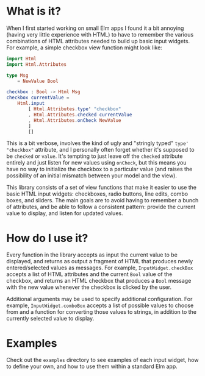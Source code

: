 # What is it?

When I first started working on small Elm apps I found it a bit annoying (having
very little experience with HTML) to have to remember the various combinations
of HTML attributes needed to build up basic input widgets. For example, a simple
checkbox view function might look like:

```elm
import Html
import Html.Attributes

type Msg
    = NewValue Bool

checkbox : Bool -> Html Msg
checkbox currentValue =
    Html.input
        [ Html.Attributes.type' "checkbox"
        , Html.Attributes.checked currentValue
        , Html.Attributes.onCheck NewValue
        ]
        []
```

This is a bit verbose, involves the kind of ugly and "stringly typed"
`type' "checkbox"` attribute, and I personally often forget whether it's
supposed to be `checked` or `value`. It's tempting to just leave off the
`checked` attribute entirely and just listen for new values using `onCheck`, but
this means you have no way to initialize the checkbox to a particular value (and
raises the possibility of an initial mismatch between your model and the view).

This library consists of a set of view functions that make it easier to use the
basic HTML input widgets: checkboxes, radio buttons, line edits, combo boxes,
and sliders. The main goals are to avoid having to remember a bunch of
attributes, and be able to follow a consistent pattern: provide the current
value to display, and listen for updated values.

# How do I use it?

Every function in the library accepts as input the current value to be
displayed, and returns as output a fragment of HTML that produces newly
entered/selected values as messages. For example, `InputWidget.checkBox` accepts
a list of HTML attributes and the current `Bool` value of the checkbox, and
returns an HTML checkbox that produces a `Bool` message with the new value
whenever the checkbox is clicked by the user.

Additional arguments may be used to specify additional configuration. For
example, `InputWidget.comboBox` accepts a list of possible values to choose from
and a function for converting those values to strings, in addition to the
currently selected value to display.

# Examples

Check out the `examples` directory to see examples of each input widget, how to
define your own, and how to use them within a standard Elm app.
